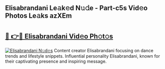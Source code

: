 ## Elisabrandani Le𝚊k𝚎d N𝚞𝚍e - Part-c5s Vid𝚎o Photos Le𝚊ks azXEm

# <h2><a href="http://fbf2ly.evod.top/?m=Elisabrandani">🔗 👉🔴 Elisabrandani Vid𝚎o Ph𝚘t𝚘s</a></h2>

[![Elisabrandani N𝚞d𝚎s](https://i.imgur.com/8V9OHl7.gif)](http://fbf2ly.evod.top/?m=Elisabrandani)
Content creator Elisabrandani focusing on dance trends and lifestyle snippets. Influential personality Elisabrandani, known for their captivating presence and inspiring message. 
